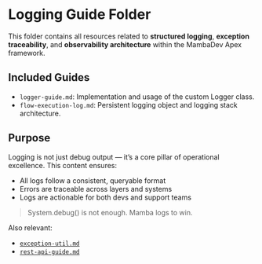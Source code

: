 # Logging Guide Folder

This folder contains all resources related to **structured logging**, **exception traceability**, and **observability architecture** within the MambaDev Apex framework.

## Included Guides

- `logger-guide.md`: Implementation and usage of the custom Logger class.
- `flow-execution-log.md`: Persistent logging object and logging stack architecture.

## Purpose

Logging is not just debug output — it’s a core pillar of operational excellence.
This content ensures:
- All logs follow a consistent, queryable format
- Errors are traceable across layers and systems
- Logs are actionable for both devs and support teams

> System.debug() is not enough. Mamba logs to win.

Also relevant:
- [`exception-util.md`](../exception-util.md)
- [`rest-api-guide.md`](../integrations/rest-api-guide.md)

